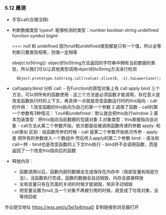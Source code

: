 ### 5.12 晨测
- 手写call(合理注释)
- 判断数据类型
    typeof:
        能够检测的类型：number boolean string undefined function symbol bigint

    ===:
        null 和 undefined
        因为null和undefined类型都是只有一个值，所以全等判断只要类型相等，则值一定相等
    
    obejct.toString():
        object的toString方法返回的字符串中拥有当前数据的类型，所以我们可以让其他类型调用object的toString方法进行检测

        Object.prototype.toString.call(value).slice(8, -1).toLowerCase();

- call\apply\bind 分析
    call:
        - 在Function的原型对象上有 call apply bind 三个方法，可以供所有的函数使用
        - 这三个方法是必须函数才能调用，存在意义是改变函数执行时的上下文，再具体一点就是改变函数运行时的this指向
        - call的作用：
            1.改变函数的this执向为自己的第一个参数
            2.调用了函数
        - call的第一个参数有3种情况：
            1.null和undefined：默认就会把this执行window
            2.基本包装类型：把this指向当前数据的包装对象
            3.对象类型：this直接指向该对象
        - call方法从第二个参数开始，依次都是给被调用函数传递的参数
    apply:
        和call类似
        区别：给函数传参的时候
            - call 是第二个参数开始依次传参
            - apply 是 把所有的参数放入一个数组中  然后传入apply的第二个参数
     bind:
        - 语法和call一样
        - bind也是改变函数的上下文this执行
        - bind并不会调用函数，而是返回了一个改变this指向后的函数

- 释放内存：
    - 函数调用以后，函数内部的数据会生成保存在内存中（局部变量和局部方法），当函数执行完成，函数的数据会自动销毁，内存会直接释放
    - 全局变量只有在页面的关闭的时候才能销毁，除非手动销毁
    - 把变量设置为null,当一个对象不再被引用的时候，就变成了垃圾对象，会等待回收

作业提交地址
https://wss.pet/s/5ei1s4tmsa0 复制链接到浏览器打开
